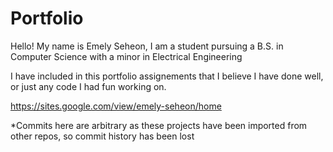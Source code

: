# Portfolio
Hello! My name is Emely Seheon, I am a student pursuing a B.S. in Computer Science with a minor in Electrical Engineering

I have included in this portfolio assignements that I believe I have done well, or just any code I had fun working on.

https://sites.google.com/view/emely-seheon/home



*Commits here are arbitrary as these projects have been imported from other repos, so commit history has been lost
